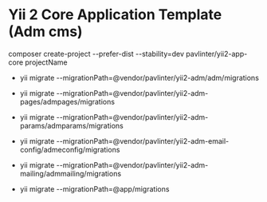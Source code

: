 Yii 2 Core Application Template (Adm cms)
===================================================

composer create-project --prefer-dist --stability=dev pavlinter/yii2-app-core projectName

 - yii migrate --migrationPath=@vendor/pavlinter/yii2-adm/adm/migrations
 - yii migrate --migrationPath=@vendor/pavlinter/yii2-adm-pages/admpages/migrations
 - yii migrate --migrationPath=@vendor/pavlinter/yii2-adm-params/admparams/migrations
 - yii migrate --migrationPath=@vendor/pavlinter/yii2-adm-email-config/admeconfig/migrations
 
 - yii migrate --migrationPath=@vendor/pavlinter/yii2-adm-mailing/admmailing/migrations
 
 - yii migrate --migrationPath=@app/migrations